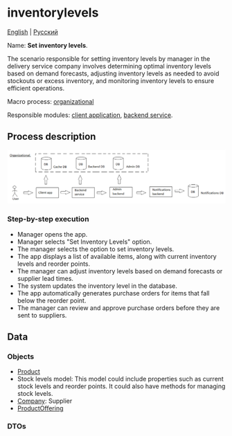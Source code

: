 # inventorylevels

[English](inventorylevels.md) | [Русский](inventorylevels.ru.md)

Name: **Set inventory levels**.

The scenario responsible for setting inventory levels by manager in the delivery service company involves determining optimal inventory levels based on demand forecasts, adjusting inventory levels as needed to avoid stockouts or excess inventory, and monitoring inventory levels to ensure efficient operations.

Macro process: [organizational](../../macroprocesses/organizational.md)

Responsible modules: [client application](../../frontend/managerclient.md), [backend service](../../backend/managerbackend.md).

## Process description

![organizational_overall](../../img/organizational_overall.png)

### Step-by-step execution

- Manager opens the app.
- Manager selects "Set Inventory Levels" option.
- The manager selects the option to set inventory levels.
- The app displays a list of available items, along with current inventory levels and reorder points.
- The manager can adjust inventory levels based on demand forecasts or supplier lead times.
- The system updates the inventory level in the database.
- The app automatically generates purchase orders for items that fall below the reorder point.
- The manager can review and approve purchase orders before they are sent to suppliers.

## Data 

### Objects 

- [Product](https://github.com/alexeysp11/workflow-lib/blob/main/docs/Models/Business/Products/Product.md)
- Stock levels model: This model could include properties such as current stock levels and reorder points. It could also have methods for managing stock levels.
- [Company](https://github.com/alexeysp11/workflow-lib/blob/main/docs/Models/Business/Customers/Company.md): Supplier
- [ProductOffering](https://github.com/alexeysp11/workflow-lib/blob/main/docs/Models/Business/Products/ProductOffering.md)

### DTOs
